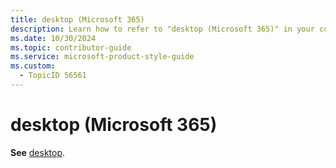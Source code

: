 ```yaml
---
title: desktop (Microsoft 365)
description: Learn how to refer to "desktop (Microsoft 365)" in your content.
ms.date: 10/30/2024
ms.topic: contributor-guide
ms.service: microsoft-product-style-guide
ms.custom:
  - TopicID 56561
---
```



# desktop (Microsoft 365)

**See** [desktop](~\a_z_names_terms\d\desktop.md).

